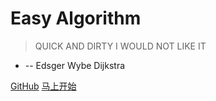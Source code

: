 # Easy Algorithm

> QUICK AND DIRTY I WOULD NOT LIKE IT

* -- Edsger Wybe Dijkstra

[GitHub](https://github.com/A11Might/easyalgorithm)
[马上开始](README)